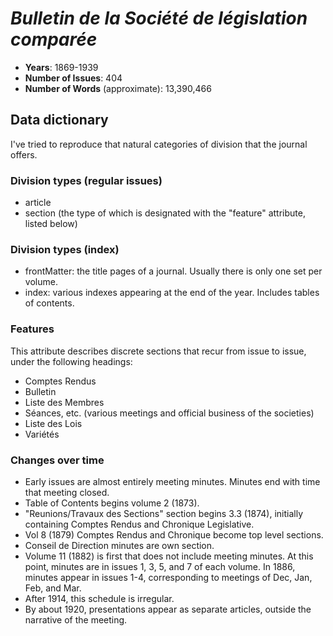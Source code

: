 # _Bulletin de la Société de législation comparée_

- **Years**: 1869-1939
- **Number of Issues**: 404
- **Number of Words** (approximate): 13,390,466

## Data dictionary
I've tried to reproduce that natural categories of division that the journal offers.

### Division types (regular issues)
- article
- section (the type of which is designated with the "feature" attribute, listed below)

### Division types (index)
- frontMatter: the title pages of a journal. Usually there is only one set per volume.
- index: various indexes appearing at the end of the year. Includes tables of contents.

### Features
This attribute describes discrete sections that recur from issue to issue, under the following headings:
- Comptes Rendus
- Bulletin
- Liste des Membres
- Séances, etc. (various meetings and official business of the societies)
- Liste des Lois
- Variétés

### Changes over time
- Early issues are almost entirely meeting minutes. Minutes end with time that meeting closed.
- Table of Contents begins volume 2 (1873).
- "Reunions/Travaux des Sections" section begins 3.3 (1874), initially containing Comptes Rendus and Chronique Legislative.
- Vol 8 (1879) Comptes Rendus and Chronique become top level sections.
- Conseil de Direction minutes are own section.
- Volume 11 (1882) is first that does not include meeting minutes. At this point, minutes are in issues 1, 3, 5, and 7 of each volume. In 1886, minutes appear in issues 1-4, corresponding to meetings of Dec, Jan, Feb, and Mar.
- After 1914, this schedule is irregular.
- By about 1920, presentations appear as separate articles, outside the narrative of the meeting.
